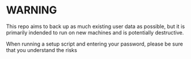 # WARNING

This repo aims to back up as much existing user data as possible, but it is
primarily indended to run on new machines and is potentially destructive.

When running a setup script and entering your password, please be sure that you
understand the risks
